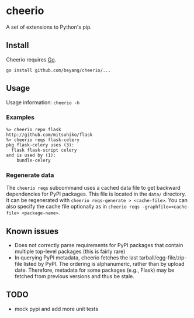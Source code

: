 cheerio
=========

A set of extensions to Python's pip.

Install
-------
Cheerio requires [Go](http://golang.org/doc/install).

`go install github.com/beyang/cheerio/...`

Usage
-----
Usage information: `cheerio -h`

### Examples
```
%> cheerio repo flask
http://github.com/mitsuhiko/flask
%> cheerio reqs flask-celery
pkg flask-celery uses (3):
  flask flask-script celery
and is used by (1):
    bundle-celery
```

### Regenerate data
The `cheerio reqs` subcommand uses a cached data file to get backward dependencies for PyPI packages.  This file is located in the `data/` directory.
It can be regenerated with `cheerio reqs-generate > <cache-file>`.  You can also specify the cache file optionally as in `cheerio reqs
-graphfile=<cache-file> <package-name>`.

Known issues
------------
* Does not correctly parse requirements for PyPI packages that contain multiple top-level packages (this is fairly rare)
* In querying PyPI metadata, cheerio fetches the last tarball/egg-file/zip-file listed by PyPI.  The ordering is alphanumeric, rather than by upload
  date.  Therefore, metadata for some packages (e.g., Flask) may be fetched from previous versions and thus be stale.

TODO
----
* mock pypi and add more unit tests
